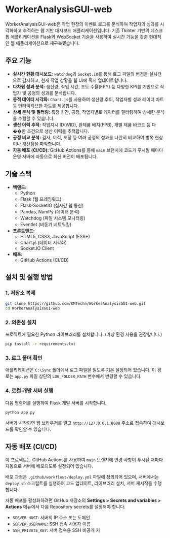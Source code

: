 # WorkerAnalysisGUI-web

WorkerAnalysisGUI-web은 작업 현장의 이벤트 로그를 분석하여 작업자의 성과를 시각화하고 추적하는 웹 기반 대시보드 애플리케이션입니다. 기존 Tkinter 기반의 데스크톱 애플리케이션을 Flask와 WebSocket 기술을 사용하여 실시간 기능을 갖춘 현대적인 웹 애플리케이션으로 재구축했습니다.

## 주요 기능

- **실시간 현황 대시보드:** `watchdog`과 `Socket.IO`를 통해 로그 파일의 변경을 실시간으로 감지하고, 현재 작업 상황을 웹 UI에 즉시 업데이트합니다.
- **다차원 성과 분석:** 생산량, 작업 시간, 초도 수율(FPY) 등 다양한 KPI를 기반으로 작업자 및 공정의 성과를 분석합니다.
- **동적 데이터 시각화:** `Chart.js`를 사용하여 생산량 추이, 작업자별 성과 레이더 차트 등 인터랙티브한 차트를 제공합니다.
- **상세 분석 및 필터링:** 특정 기간, 공정, 작업자별로 데이터를 필터링하여 상세한 분석을 수행할 수 있습니다.
- **생산 이력 추적:** 작업지시 ID(WID), 완제품 배치(FPB), 개별 제품 바코드 등 다��한 조건으로 생산 이력을 추적합니다.
- **공정 비교 분석:** 검사, 이적, 포장 등 여러 공정의 성과를 나란히 비교하여 병목 현상이나 개선점을 파악합니다.
- **자동 배포 (CI/CD):** GitHub Actions를 통해 `main` 브랜치에 코드가 푸시될 때마다 운영 서버에 자동으로 최신 버전이 배포됩니다.

## 기술 스택

- **백엔드:**
  - Python
  - Flask (웹 프레임워크)
  - Flask-SocketIO (실시간 웹 통신)
  - Pandas, NumPy (데이터 분석)
  - Watchdog (파일 시스템 모니터링)
  - Eventlet (비동기 네트워킹)
- **프론트엔드:**
  - HTML5, CSS3, JavaScript (ES6+)
  - Chart.js (데이터 시각화)
  - Socket.IO Client
- **배포:**
  - GitHub Actions (CI/CD)

## 설치 및 실행 방법

### 1. 저장소 복제

```bash
git clone https://github.com/KMTechn/WorkerAnalysisGUI-web.git
cd WorkerAnalysisGUI-web
```

### 2. 의존성 설치

프로젝트에 필요한 Python 라이브러리를 설치합니다. (가상 환경 사용을 권장합니다.)

```bash
pip install -r requirements.txt
```

### 3. 로그 폴더 확인

애플리케이션은 `C:\Sync` 폴더에서 로그 파일을 읽도록 기본 설정되어 있습니다. 이 경로는 `app.py` 파일 상단의 `LOG_FOLDER_PATH` 변수에서 변경할 수 있습니다.

### 4. 로컬 개발 서버 실행

다음 명령어를 실행하여 Flask 개발 서버를 시작합니다.

```bash
python app.py
```

서버가 시작되면 웹 브라우저를 열고 `http://127.0.0.1:8088` 주소로 접속하여 대시보드를 확인할 수 있습니다.

## 자동 배포 (CI/CD)

이 프로젝트는 GitHub Actions를 사용하여 `main` 브랜치에 변경 사항이 푸시될 때마다 자동으로 서버에 배포되도록 설정되어 있습니다.

배포 과정은 `.github/workflows/deploy.yml` 파일에 정의되어 있으며, 서버에서는 `deploy.sh` 스크립트를 실행하여 코드 업데이트, 라이브러리 설치, 서버 재시작을 수행합니다.

자동 배포를 활성화하려면 GitHub 저장소의 **Settings > Secrets and variables > Actions** 메뉴에서 다음 Repository secrets를 설정해야 합니다.

- `SERVER_HOST`: 서버의 IP 주소 또는 도메인
- `SERVER_USERNAME`: SSH 접속 사용자 이름
- `SSH_PRIVATE_KEY`: 서버 접속용 SSH 비공개 키
